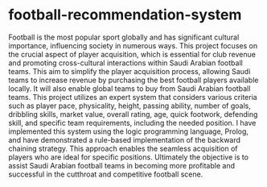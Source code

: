 # football-recommendation-system
Football is the most popular sport globally and has significant cultural importance, influencing
society in numerous ways. This project focuses on the crucial aspect of player acquisition, which
is essential for club revenue and promoting cross-cultural interactions within Saudi Arabian
football teams. This aim to simplify the player acquisition process, allowing Saudi teams to
increase revenue by purchasing the best football players available locally. It will also enable
global teams to buy from Saudi Arabian football teams.
This project utilizes an expert system that considers various criteria such as player pace,
physicality, height, passing ability, number of goals, dribbling skills, market value, overall
rating, age, quick footwork, defending skill, and specific team requirements, including the
needed position. I have implemented this system using the logic programming language,
Prolog, and have demonstrated a rule-based implementation of the backward chaining strategy.
This approach enables the seamless acquisition of players who are ideal for specific positions.
Ultimately the objective is to assist Saudi Arabian football teams in becoming more profitable
and successful in the cutthroat and competitive football scene.
